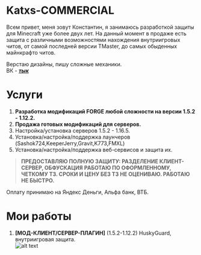 # Katxs-COMMERCIAL
Всем привет, меня зовут Константин, я занимаюсь разработкой защиты для Minecraft уже более двух лет.
На данный момент в продаже есть защита с различными возможностями нахождения внутриигровых читов, 
от самой последней версии TMaster, до самых обыденных майнкрафто читов.

Верстаю дизайны, пишу сложные механики. <br>
ВК - [***тык***](https://vk.com/koszotin) <br>
# Услуги

1. __Разработка модификаций FORGE любой сложности на версии 1.5.2 - 1.12.2.__
2. __Продажа готовых модификаций для серверов.__
3. Настройка/установка серверов 1.5.2 - 1.16.5.
4. Установка/настройка/поддержка лаунчеров (Sashok724,KeeperJerry,Gravit,K773,FMXL)
5. Установка/настройка/поддержка веб-сервисов и защита их.

>__ПРЕДОСТАВЛЯЮ ПОЛНУЮ ЗАЩИТУ: РАЗДЕЛЕНИЕ КЛИЕНТ-СЕРВЕР, ОБФУСКАЦИЯ__
__РАБОТАЮ ПО ОФОРМЛЕННОМУ, ЧЕТКОМУ ТЗ. СРОКИ И ЦЕНУ БЕЗ ТЗ НЕ ОЦЕНИВАЮ. РАБОТАЮ НЕ БЫСТРО.__

Оплату принимаю на Яндекс Деньги, Альфа банк, ВТБ. 

# Мои работы
1. __[МОД-КЛИЕНТ/CЕРВЕР-ПЛАГИН]__ (1.5.2-1.12.2) HuskyGuard, внутриигровая защита. <br>
![alt text](screenshots/anticheat.png "Личный кабинет")
